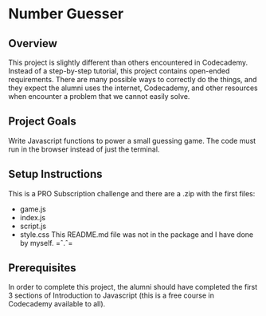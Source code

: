 # Number Guesser

## Overview
This project is slightly different than others encountered in Codecademy. Instead of a step-by-step tutorial, this project contains open-ended requirements. There are many possible ways to correctly do the things, and they expect the alumni uses the internet, Codecademy, and other resources when encounter a problem that we cannot easily solve.

## Project Goals
Write Javascript functions to power a small guessing game. The code must run in the browser instead of just the terminal.

## Setup Instructions
This is a PRO Subscription challenge and there are a .zip  with the first files: 
- game.js
- index.js
- script.js
- style.css
This README.md file was not in the package and I have done by myself. =ˆ.ˆ=

## Prerequisites
In order to complete this project, the alumni should have completed the first 3 sections of Introduction to Javascript (this is a free course in Codecademy available to all).